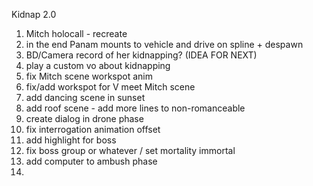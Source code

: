 Kidnap 2.0

1. Mitch holocall - recreate
3. in the end Panam mounts to vehicle and drive on spline + despawn 
4. BD/Camera record of her kidnapping? (IDEA FOR NEXT)
6. play a custom vo about kidnapping
8. fix Mitch scene workspot anim
9. fix/add workspot for V meet Mitch scene
10. add dancing scene in sunset
11. add roof scene - add more lines to non-romanceable
12. create dialog in drone phase
13. fix interrogation animation offset
14. add highlight for boss
15. fix boss group or whatever / set mortality immortal
16. add computer to ambush phase
17. 